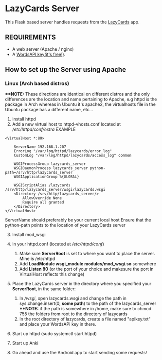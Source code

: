# LazyCards Server

This Flask based server handles requests from the
 [LazyCards](https://github.com/salabon77mk/lazycards_android) app.

## REQUIREMENTS

* A web server (Apache / nginx)
* A [WordsAPI key(it's free!)](https://www.wordsapi.com/). 

## How to set up the Server using Apache

### Linux (Arch based distros)

**\*\*NOTE:**
These directions are identical on different distros and the only
differences are the location and name pertaining to Apache, e.g httpd is the package in 
Arch whereas in Ubuntu it's apache2, the virtualhosts file in the Ubuntu package 
has a different name, etc...

1. Install httpd
2. Add a new virtual host to httpd-vhosts.conf located at _/etc/httpd/conf/extra_
EXAMPLE
```
<VirtualHost *:80>

    ServerName 192.168.1.207 
    ErrorLog "/var/log/httpd/lazycards/error_log"
    CustomLog "/var/log/httpd/lazycards/access_log" common
    
    WSGIProcessGroup lazycards_server
    WSGIDaemonProcess lazycards_server python-path=/srv/http/lazycards_server 
    WSGIApplicationGroup %{GLOBAL} 

    WSGIScriptAlias /lazycards /srv/http/lazycards_server/wsgi/lazycards.wsgi     
    <Directory /srv/http/lazycards_server/>
        AllowOverride None
        Require all granted
    </Directory>
</VirtualHost>

```

ServerName should preferably be your current local host
Ensure that the python-path points to the location of your
LazyCards server

3. Install mod\_wsgi

4. In your httpd.conf (located at _/etc/httpd/conf_)
    1. Make sure **ServerRoot** is set to where you want to place the server. Mine is /etc/httpd
    2. Add **LoadModule wsgi\_module modules/mod\_wsgi.so** somewhere
    3. Add **Listen 80** (or the port of your choice and makesure the port in VirtualHost reflects this change)

5. Place the LazyCards server in the directory where you specified your **ServerRoot**, in the same folder:
    1. In _/wsgi_, open lazycards.wsgi and change the path in sys.change.insert(0, **some path**) to the path of the lazycards\_server
**\*\*NOTE:** if the path is somewhere in /home, make sure to chmod 755 the folders from root to the directory of lazycards
    2. In the root directory of lazycards, create a file named "apikey.txt" and place your WordsAPI key in there.

7. Start up httpd (sudo systemctl start httpd)

8. Start up Anki

9. Go ahead and use the Android app to start sending some requests!
